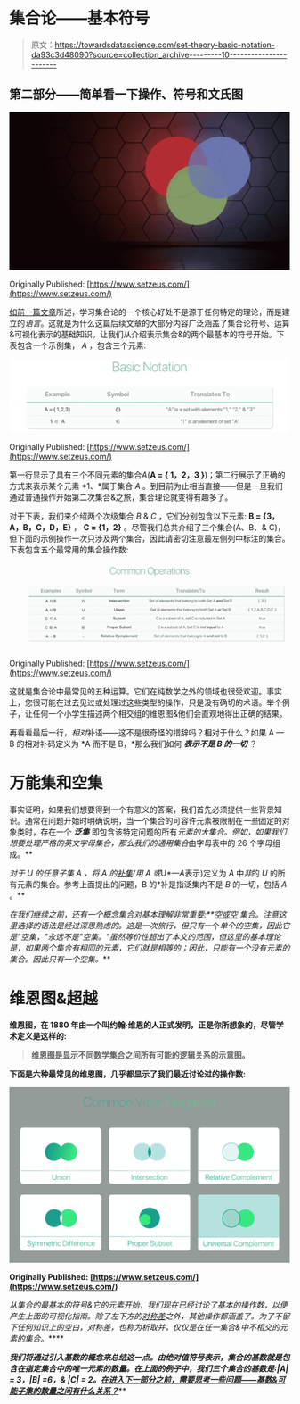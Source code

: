 # 集合论——基本符号

> 原文：<https://towardsdatascience.com/set-theory-basic-notation-da93c3d48090?source=collection_archive---------10----------------------->

## 第二部分——简单看一下操作、符号和文氏图

![](img/ea7aa935c92526b06f05668280ca3b1f.png)

Originally Published: [https://www.setzeus.com/](https://www.setzeus.com/)

[如前一篇文章](https://medium.com/@jesus_notchrist/set-theory-history-overview-c98bac98f99c)所述，学习集合论的一个核心好处不是源于任何特定的理论，而是建立的*语言*。这就是为什么这篇后续文章的大部分内容广泛涵盖了集合论符号、运算&可视化表示的基础知识。让我们从介绍表示集合&的两个最基本的符号开始。下表包含一个示例集， *A* ，包含三个元素:

![](img/b7294be096e9d8ffc0b850842556049d.png)

Originally Published: [https://www.setzeus.com/](https://www.setzeus.com/)

第一行显示了具有三个不同元素的集合*A*(**A = { 1，2，3 }**)；第二行展示了正确的方式来表示某个元素 *1、*属于集合 *A* 。到目前为止相当直接——但是一旦我们通过普通操作开始第二次集合&之旅，集合理论就变得有趣多了。

对于下表，我们来介绍两个次级集合 *B* & *C* ，它们分别包含以下元素: **B = {3，A，B，C，D，E}** ， **C = {1，2}** 。尽管我们总共介绍了三个集合(A、B、& C)，但下面的示例操作一次只涉及两个集合，因此请密切注意最左侧列中标注的集合。下表包含五个最常用的集合操作数:

![](img/5c1dbb94bb619943687879e545fd2eb1.png)

Originally Published: [https://www.setzeus.com/](https://www.setzeus.com/)

这就是集合论中最常见的五种运算。它们在纯数学之外的领域也很受欢迎。事实上，您很可能在过去见过或处理过这些类型的操作，只是没有确切的术语。举个例子，让任何一个小学生描述两个相交组的维恩图&他们会直观地得出正确的结果。

再看看最后一行，*相对*补语——这不是很奇怪的措辞吗？相对于什么？如果 A — B 的相对补码定义为 *A 而不是 B，*那么我们如何 ***表示不是 B 的一切*** ？

# 万能集和空集

事实证明，如果我们想要得到一个有意义的答案，我们首先必须提供一些背景知识。通常在问题开始时明确说明，当一个集合的可容许元素被限制在*一些*固定的对象类时，存在一个 ***泛集*** 即包含该特定问题的所有*元素的大集合。例如，如果我们想要处理严格的英文字母集合，那么我们的通用集合*由字母表中的 26 个字母组成。**

*对于 *U* 的任意子集 *A* ，将 *A* 的[补集](https://www.britannica.com/science/complement-set-theory)(用 *A* 或*U*—*A*表示)定义为 *A* 中*非*的 *U* 的所有元素的集合。参考上面提出的问题，B 的*补是指泛集内不是 *B* 的一切，包括 *A* 。**

*在我们继续之前，还有一个概念集合对基本理解非常重要:**[*空*或*空*](https://en.wikipedia.org/wiki/Null_set) 集合。注意这里选择的语法是经过深思熟虑的。这是一次旅行，但只有*一个*单个的空集，因此它是"*空集，"永远不是"空集。"虽然等价性超出了本文的范围，但这里的基本理论是，如果两个集合有相同的元素，它们就是相等的；因此，只能有一个没有元素的集合。因此只有一个空集。****

# ****维恩图&超越****

****维恩图，在 1880 年由一个叫约翰·维恩的人正式发明，正是你所想象的，尽管学术定义是这样的:****

> ****维恩图是显示不同数学集合之间所有可能的逻辑关系的示意图。****

****下面是六种最常见的维恩图，几乎都显示了我们最近讨论过的操作数:****

****![](img/cae2b2dffcf370efbb594450202f8f98.png)****

****Originally Published: [https://www.setzeus.com/](https://www.setzeus.com/)****

****从集合的最基本的符号&它的元素开始，我们现在已经讨论了基本的操作数，以便产生上面的可视化指南。除了左下方的[对称差](https://en.wikipedia.org/wiki/Symmetric_difference)之外，其他操作都涵盖了。为了不留下任何知识上的空白，对称差，也称为*析取并*，仅仅是*在任一集合&中不相交的元素的集合。*****

****我们将通过引入*基数的概念来总结这一点。由绝对值符号表示，集合的基数就是包含在指定集合中的唯一元素的数量。在上面的例子中，我们三个集合的基数是:|A| = 3，|B| =6，& |C| = 2。[在进入下一部分之前，需要思考一些问题——基数&可能子集的数量之间有什么关系？](https://medium.com/@jesus_notchrist/set-theory-cardinality-power-sets-bced69d8f248)*****